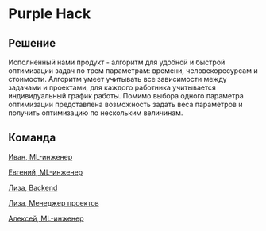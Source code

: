 # Purple Hack

## Решение
Исполненный нами продукт - алгоритм для удобной и быстрой оптимизации задач по трем параметрам: времени, человекоресурсам и стоимости. 
Алгоритм умеет учитывать все зависимости между задачами и проектами, для каждого работника учитывается индивидуальный график работы.
Помимо выбора одного параметра оптимизации представлена возможность задать веса параметров и получить оптимизацию по нескольким величинам.

## Команда

[Иван, ML-инженер](https://t.me/avalanche05)

[Евгений, ML-инженер](https://t.me/shmate)

[Лиза, Backend](https://t.me/lisaanthro)

[Лиза, Менеджер проектов](https://t.me/lissey_t)

[Алексей, ML-инженер](https://t.me/zzmtsvv)


